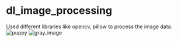 # dl_image_processing
Used different libraries like opencv, pillow to process the image data.
![puppy](https://user-images.githubusercontent.com/64217477/229344110-6ea653fa-92e7-477b-b530-bf3ae7fcbab2.jpeg)
![gray_image](https://user-images.githubusercontent.com/64217477/229344103-a152c2d9-95ca-43e8-90ce-167278ff0a00.jpg)
